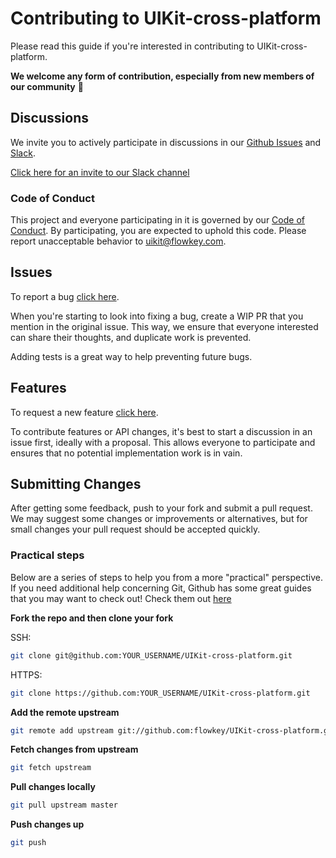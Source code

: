 # Contributing to UIKit-cross-platform

Please read this guide if you're interested in contributing to UIKit-cross-platform.

**We welcome any form of contribution, especially from new members of our community** 🙌

## Discussions

We invite you to actively participate in discussions in our [Github Issues](https://github.com/flowkey/UIKit-cross-platform/issues) and [Slack](https://uikit-cross-platform.slack.com).

[Click here for an invite to our Slack channel](http://bit.ly/uikit-cross-platform)

### Code of Conduct
This project and everyone participating in it is governed by our [Code of Conduct](CODE_OF_CONDUCT.md). By participating, you are expected to uphold this code. Please report unacceptable behavior to uikit@flowkey.com.

## Issues

To report a bug [click here](https://github.com/flowkey/UIKit-cross-platform/issues/new?template=bug.md).

When you're starting to look into fixing a bug, create a WIP PR that you mention in the original issue. This way, we ensure that everyone interested can share their thoughts, and duplicate work is prevented.

Adding tests is a great way to help preventing future bugs.

## Features

To request a new feature [click here](https://github.com/flowkey/UIKit-cross-platform/issues/new?template=feature.md).

To contribute features or API changes, it's best to start a discussion in an issue first, ideally with a proposal. This allows everyone to participate and ensures that no potential implementation work is in vain.

## Submitting Changes

After getting some feedback, push to your fork and submit a pull request. We
may suggest some changes or improvements or alternatives, but for small changes
your pull request should be accepted quickly.

### Practical steps

Below are a series of steps to help you from a more "practical" perspective. If you need additional help concerning Git, Github has some great guides that you may want to check out! Check them out [here](https://guides.github.com/)

**Fork the repo and then clone your fork**

SSH:
```sh
git clone git@github.com:YOUR_USERNAME/UIKit-cross-platform.git
```

HTTPS:
```sh
git clone https://github.com:YOUR_USERNAME/UIKit-cross-platform.git
```

**Add the remote upstream**

```sh
git remote add upstream git://github.com:flowkey/UIKit-cross-platform.git
```

**Fetch changes from upstream**

```sh
git fetch upstream
```

**Pull changes locally**

```sh
git pull upstream master
```

**Push changes up**

```sh
git push
```
